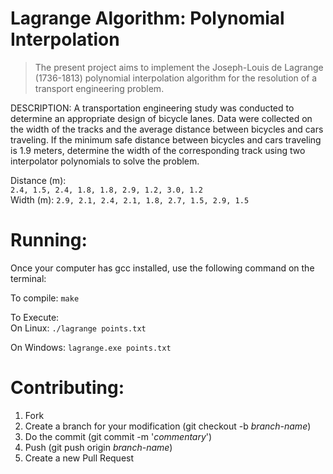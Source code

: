 # Lagrange Algorithm: Polynomial Interpolation
> The present project aims to implement the Joseph-Louis de Lagrange (1736-1813) polynomial interpolation algorithm for the resolution of a transport engineering problem. 

<p>
DESCRIPTION:
A transportation engineering study was conducted to determine an appropriate design of bicycle lanes. Data were collected on the width of the tracks and the average distance between bicycles and cars traveling. If the minimum safe distance between bicycles and cars traveling is 1.9 meters, determine the width of the corresponding track using two interpolator polynomials to solve the problem.
</p> 

Distance (m): <br />
```2.4, 1.5, 2.4, 1.8, 1.8, 2.9, 1.2, 3.0, 1.2```<br /> 
Width (m): 
```2.9, 2.1, 2.4, 2.1, 1.8, 2.7, 1.5, 2.9, 1.5```

# Running:
Once your computer has gcc installed, use the following command on the terminal:

To compile: ```make```

To Execute:<br />
On Linux: ```./lagrange points.txt```

On Windows: ```lagrange.exe points.txt```

# Contributing: 

1. Fork 
2. Create a branch for your modification (git checkout -b _branch-name_) 
3. Do the commit (git commit -m '_commentary_') 
4. Push (git push origin _branch-name_) 
5. Create a new Pull Request 

